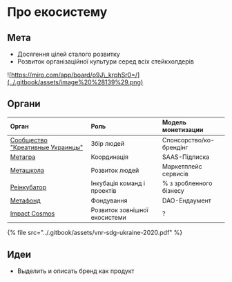 # Про екосистему

## Мета

* Досягення цілей сталого розвитку
* Розвиток організаційної культури серед всіх стейкхолдерів

![https://miro.com/app/board/o9J\_krphSr0=/](../.gitbook/assets/image%20%28139%29.png)

## Органи

| Орган | Роль | Модель монетизации |
| :--- | :--- | :--- |
| [Сообщество "Креативные Украинцы"](analitika-mepping-dannykh/) | Збір людей | Спонсорство/ко-брендінг |
| [Метагра](informacionnaya-kampaniya/) | Координація | SAAS-Підписка |
| [Меташкола](shkola/) | Розвиток людей | Маркетплейс сервисів |
| [Реінкубатор](evolyuciya-organizacii/) | Інкубація команд і проектів | % з зробленного бізнесу |
| [Метафонд](metafond.md) | Фондування | DAO-Ендаумент |
| [Impact Cosmos](impact-cosmos.md) | Розвиток зовнішної екосистеми | ? |

{% file src="../.gitbook/assets/vnr-sdg-ukraine-2020.pdf" %}

## Идеи

* Выделить и описать бренд как продукт

